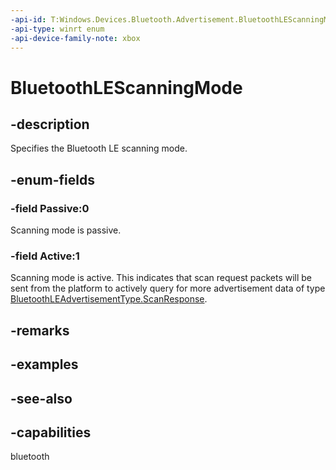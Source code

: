```yaml
---
-api-id: T:Windows.Devices.Bluetooth.Advertisement.BluetoothLEScanningMode
-api-type: winrt enum
-api-device-family-note: xbox
---
```


<!-- Enumeration syntax
public enum Windows.Devices.Bluetooth.Advertisement.BluetoothLEScanningMode : int
-->

# BluetoothLEScanningMode

## -description
Specifies the Bluetooth LE scanning mode.

## -enum-fields
### -field Passive:0
Scanning mode is passive.

### -field Active:1
Scanning mode is active. This indicates that scan request packets will be sent from the platform to actively query for more advertisement data of type [BluetoothLEAdvertisementType.ScanResponse](bluetoothleadvertisementtype.md).


## -remarks

## -examples

## -see-also
## -capabilities
bluetooth
